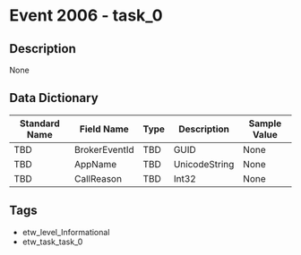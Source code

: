 # Event 2006 - task_0

## Description
None

## Data Dictionary
|Standard Name|Field Name|Type|Description|Sample Value|
|---|---|---|---|---|
|TBD|BrokerEventId|TBD|GUID|None|None|
|TBD|AppName|TBD|UnicodeString|None|None|
|TBD|CallReason|TBD|Int32|None|None|

## Tags
* etw_level_Informational
* etw_task_task_0